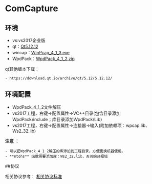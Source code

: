 # ComCapture

## 环境

- vs:vs2017企业版
- qt：[Qt5.12.12](https://download.qt.io/archive/qt/5.12/5.12.12/qt-opensource-windows-x86-5.12.12.exe)
- wincap：[WinPcap_4_1_3.exe](https://www.winpcap.org/install/bin/WinPcap_4_1_3.exe)
- WpdPack：[WpdPack_4_1_2.zip](https://www.winpcap.org/install/bin/WpdPack_4_1_2.zip)


qt其他版本下载：
    
    - https://download.qt.io/archive/qt/5.12/5.12.12/

## 环境配置

- WpdPack_4_1_2文件解压
- vs2017工程，右键->配置属性->VC++目录(包含目录添加WpdPack\include；库目录添加WpdPack\Lib)
- vs2017工程，右键->配置属性->连接器->输入(附加依赖项：wpcap.lib、Ws2_32.lib)



**注意** ：
    
    - 可以把WpdPack_4_1_2解压的库添加到工程目录，方便更换机器使用。
    - **ntohs** 函数需要添加库：Ws2_32.lib，否则编译报错

##协议

相关协议参考： [相关协议标准](./doc/protocals.md)
